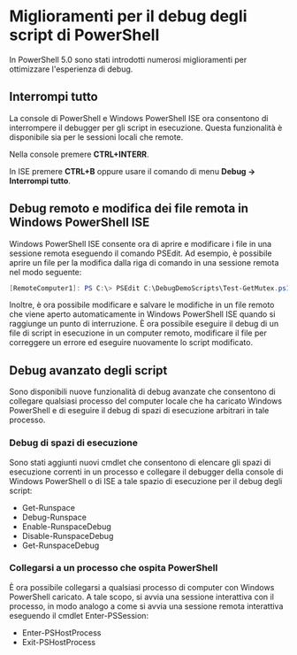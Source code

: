 # Miglioramenti per il debug degli script di PowerShell

In PowerShell 5.0 sono stati introdotti numerosi miglioramenti per ottimizzare l'esperienza di debug.

## Interrompi tutto

La console di PowerShell e Windows PowerShell ISE ora consentono di interrompere il debugger per gli script in esecuzione. Questa funzionalità è disponibile sia per le sessioni locali che remote.

Nella console premere **CTRL+INTERR**.

In ISE premere **CTRL+B** oppure usare il comando di menu **Debug -> Interrompi tutto**.

## Debug remoto e modifica dei file remota in Windows PowerShell ISE

Windows PowerShell ISE consente ora di aprire e modificare i file in una sessione remota eseguendo il comando PSEdit.
Ad esempio, è possibile aprire un file per la modifica dalla riga di comando in una sessione remota nel modo seguente:

```powershell
[RemoteComputer1]: PS C:\> PSEdit C:\DebugDemoScripts\Test-GetMutex.ps1
```

Inoltre, è ora possibile modificare e salvare le modifiche in un file remoto che viene aperto automaticamente in Windows PowerShell ISE quando si raggiunge un punto di interruzione.
È ora possibile eseguire il debug di un file di script in esecuzione in un computer remoto, modificare il file per correggere un errore ed eseguire nuovamente lo script modificato.

## Debug avanzato degli script

Sono disponibili nuove funzionalità di debug avanzate che consentono di collegare qualsiasi processo del computer locale che ha caricato Windows PowerShell e di eseguire il debug di spazi di esecuzione arbitrari in tale processo.

### Debug di spazi di esecuzione

Sono stati aggiunti nuovi cmdlet che consentono di elencare gli spazi di esecuzione correnti in un processo e collegare il debugger della console di Windows PowerShell o di ISE a tale spazio di esecuzione per il debug degli script:

-   Get-Runspace
-   Debug-Runspace
-   Enable-RunspaceDebug
-   Disable-RunspaceDebug
-   Get-RunspaceDebug

### Collegarsi a un processo che ospita PowerShell

È ora possibile collegarsi a qualsiasi processo di computer con Windows PowerShell caricato. A tale scopo, si avvia una sessione interattiva con il processo, in modo analogo a come si avvia una sessione remota interattiva eseguendo il cmdlet Enter-PSSession:

-   Enter-PSHostProcess
-   Exit-PSHostProcess

<!--HONumber=Jun16_HO4-->


